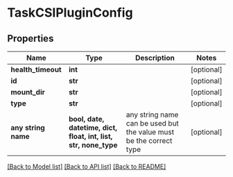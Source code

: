 # TaskCSIPluginConfig


## Properties
Name | Type | Description | Notes
------------ | ------------- | ------------- | -------------
**health_timeout** | **int** |  | [optional] 
**id** | **str** |  | [optional] 
**mount_dir** | **str** |  | [optional] 
**type** | **str** |  | [optional] 
**any string name** | **bool, date, datetime, dict, float, int, list, str, none_type** | any string name can be used but the value must be the correct type | [optional]

[[Back to Model list]](../README.md#documentation-for-models) [[Back to API list]](../README.md#documentation-for-api-endpoints) [[Back to README]](../README.md)


